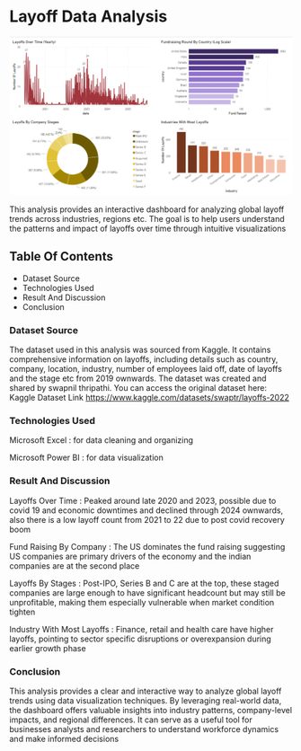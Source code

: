 # Layoff Data Analysis

![Layoffs Dashboard](Images/Screenshot_layoffs_visual.png)

This analysis provides an interactive dashboard for analyzing global layoff trends across industries, regions etc. The goal is to help users understand the patterns and impact of layoffs over time through intuitive visualizations

## Table Of Contents

* Dataset Source  
* Technologies Used  
* Result And Discussion  
* Conclusion  

### Dataset Source

The dataset used in this analysis was sourced from Kaggle. It contains comprehensive information on layoffs, including details such as country, company, location, industry, number of employees laid off, date of layoffs and the stage etc from 2019 ownwards. The dataset was created and shared by swapnil thripathi. You can access the original dataset here: Kaggle Dataset Link https://www.kaggle.com/datasets/swaptr/layoffs-2022

### Technologies Used

Microsoft Excel : for data cleaning and organizing  

Microsoft Power BI : for data visualization

### Result And Discussion

Layoffs Over Time : Peaked around late 2020 and 2023, possible due to covid 19 and economic downtimes and declined through 2024 ownwards, also there is a low layoff count from 2021 to 22 due to post covid recovery boom   

Fund Raising By Company : The US dominates the fund raising suggesting US companies are primary drivers of the economy and the indian companies are at the second place  

Layoffs By Stages : Post-IPO, Series B and C are at the top, these staged companies are large enough to have significant headcount but may still be unprofitable, making them especially vulnerable when market condition tighten

Industry With Most Layoffs : Finance, retail and health care have higher layoffs, pointing to sector specific disruptions or overexpansion during earlier growth phase  

### Conclusion

This analysis provides a clear and interactive way to analyze global layoff trends using data visualization techniques. By leveraging real-world data, the dashboard offers valuable insights into industry patterns, company-level impacts, and regional differences. It can serve as a useful tool for businesses analysts and researchers to understand workforce dynamics and make informed decisions


